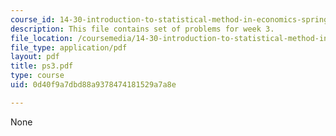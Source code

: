 ```yaml
---
course_id: 14-30-introduction-to-statistical-method-in-economics-spring-2006
description: This file contains set of problems for week 3.
file_location: /coursemedia/14-30-introduction-to-statistical-method-in-economics-spring-2006/0d40f9a7dbd88a9378474181529a7a8e_ps3.pdf
file_type: application/pdf
layout: pdf
title: ps3.pdf
type: course
uid: 0d40f9a7dbd88a9378474181529a7a8e

---
```

None